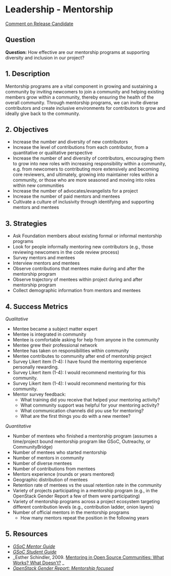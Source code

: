 # Leadership - Mentorship

[Comment on Release Candidate](https://github.com/chaoss/wg-diversity-inclusion/issues/186)

## Question

**Question:** How effective are our mentorship programs at supporting diversity and inclusion in our project?


## 1. Description

Mentorship programs are a vital component in growing and sustaining a community by inviting newcomers to join a community and helping existing members grow within a community, thereby ensuring the health of the overall community. Through mentorship programs, we can invite diverse contributors and create inclusive environments for contributors to grow and ideally give back to the community.


## 2. Objectives

- Increase the number and diversity of new contributors
- Increase the level of contributions from each contributor, from a quantitative or qualitative perspective
- Increase the number of and diversity of contributors, encouraging them to grow into new roles with increasing responsibility within a community, e.g. from newcomers to contributing more extensively and becoming core reviewers, and ultimately, growing into maintainer roles within a community, or those who are more seasoned and moving into roles within new communities
- Increase the number of advocates/evangelists for a project
- Increase the number of paid mentors and mentees
- Cultivate a culture of inclusivity through identifying and supporting mentors and mentees


## 3. Strategies

- Ask Foundation members about existing formal or informal mentorship programs
- Look for people informally mentoring new contributors (e.g., those reviewing newcomers in the code review process)
- Survey mentors and mentees
- Interview mentors and mentees
- Observe contributions that mentees make during and after the mentorship program
- Observe trajectory of mentees within project during and after mentorship program
- Collect demographic information from mentors and mentees


## 4. Success Metrics

_Qualitative_

- Mentee became a subject matter expert
- Mentee is integrated in community
- Mentee is comfortable asking for help from anyone in the community
- Mentee grew their professional network
- Mentee has taken on responsibilities within community
- Mentee contributes to community after end of mentorship project
- Survey Likert item (1-4): I have found the mentoring experience personally rewarding.
- Survey Likert item (1-4): I would recommend mentoring for this community.
- Survey Likert item (1-4): I would recommend mentoring for this community.
- Mentor survey feedback:
    * What training did you receive that helped your mentoring activity?
    * What community support was helpful for your mentoring activity?
    * What communication channels did you use for mentoring?
    * What are the first things you do with a new mentee?

_Quantitative_

- Number of mentees who finished a mentorship program (assumes a time/project bound mentorship program like GSoC, Outreachy, or CommunityBridge)
- Number of mentees who started mentorship
- Number of mentors in community
- Number of diverse mentees
- Number of contributions from mentees
- Mentors experience (rounds or years mentored)
- Geographic distribution of mentees
- Retention rate of mentees vs the usual retention rate in the community
- Variety of projects participating in a mentorship program (e.g., in the OpenStack Gender Report a few of them were participating)
- Variety of mentorship programs across a project ecosystem targeting different contribution levels (e.g., contribution ladder, onion layers)
- Number of official mentors in the mentorship programs
    * How many mentors repeat the position in the following years


## 5. Resources

- _[GSoC Mentor Guide](https://google.github.io/gsocguides/mentor/)_
- _[GSoC Student Guide](http://google.github.io/gsocguides/student/)_
- _Esther Schindler, 2009. [Mentoring in Open Source Communities: What Works? What Doesn't?](https://www.itworld.com/article/2768355/mentoring-in-open-source-communities--what-works--what-doesn-t-.html) _
- _[OpenStack Gender Report: Mentorship focused](https://superuser.openstack.org/wp-content/uploads/2018/06/Gender-Diversity-Analysis-in-the-OpenStack-Community-2018.pdf)_
